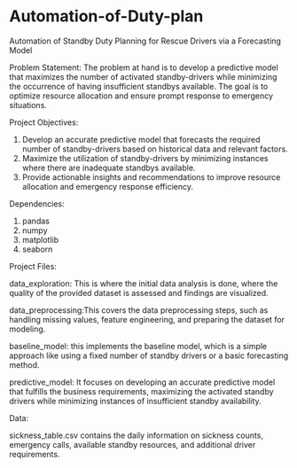 # Automation-of-Duty-plan

Automation of Standby Duty Planning for Rescue Drivers via a Forecasting Model

Problem Statement:
 The problem at hand is to develop a predictive model that maximizes the number of activated standby-drivers while minimizing the occurrence of having insufficient standbys available. The goal is to optimize resource allocation and ensure prompt response to emergency situations.
 
Project Objectives:
1.	Develop an accurate predictive model that forecasts the required number of standby-drivers based on historical data and relevant factors.
2.	Maximize the utilization of standby-drivers by minimizing instances where there are inadequate standbys available.
3.	Provide actionable insights and recommendations to improve resource allocation and emergency response efficiency.

Dependencies:
1. pandas 
2. numpy 
3. matplotlib
4. seaborn

Project Files:

data_exploration: This is where the initial data analysis is done, where the quality of the provided dataset is assessed and findings are visualized.

data_preprocessing:This covers the data preprocessing steps, such as handling missing values, feature engineering, and preparing the dataset for modeling.

baseline_model: this implements the baseline model, which is a simple approach like using a fixed number of standby drivers or a basic forecasting method.

predictive_model: It focuses on developing an accurate predictive model that fulfills the business requirements, maximizing the activated standby drivers while minimizing instances of insufficient standby availability.


Data:

 sickness_table.csv contains the daily information on sickness counts, emergency calls, available standby resources, and additional driver requirements.
